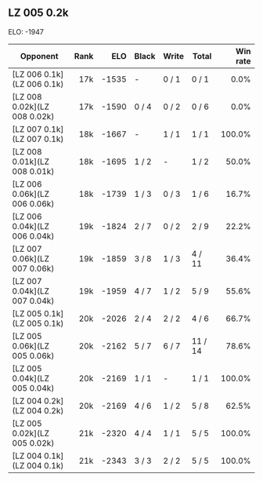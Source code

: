 ## LZ 005 0.2k ##

ELO: -1947

Opponent | Rank | ELO | Black | Write | Total | Win rate
---------|-----:|----:|-------|-------|-------|-------:
[LZ 006 0.1k](LZ 006 0.1k) | 17k | -1535 | - | 0 / 1 | 0 / 1 | 0.0%
[LZ 008 0.02k](LZ 008 0.02k) | 17k | -1590 | 0 / 4 | 0 / 2 | 0 / 6 | 0.0%
[LZ 007 0.1k](LZ 007 0.1k) | 18k | -1667 | - | 1 / 1 | 1 / 1 | 100.0%
[LZ 008 0.01k](LZ 008 0.01k) | 18k | -1695 | 1 / 2 | - | 1 / 2 | 50.0%
[LZ 006 0.06k](LZ 006 0.06k) | 18k | -1739 | 1 / 3 | 0 / 3 | 1 / 6 | 16.7%
[LZ 006 0.04k](LZ 006 0.04k) | 19k | -1824 | 2 / 7 | 0 / 2 | 2 / 9 | 22.2%
[LZ 007 0.06k](LZ 007 0.06k) | 19k | -1859 | 3 / 8 | 1 / 3 | 4 / 11 | 36.4%
[LZ 007 0.04k](LZ 007 0.04k) | 19k | -1959 | 4 / 7 | 1 / 2 | 5 / 9 | 55.6%
[LZ 005 0.1k](LZ 005 0.1k) | 20k | -2026 | 2 / 4 | 2 / 2 | 4 / 6 | 66.7%
[LZ 005 0.06k](LZ 005 0.06k) | 20k | -2162 | 5 / 7 | 6 / 7 | 11 / 14 | 78.6%
[LZ 005 0.04k](LZ 005 0.04k) | 20k | -2169 | 1 / 1 | - | 1 / 1 | 100.0%
[LZ 004 0.2k](LZ 004 0.2k) | 20k | -2169 | 4 / 6 | 1 / 2 | 5 / 8 | 62.5%
[LZ 005 0.02k](LZ 005 0.02k) | 21k | -2320 | 4 / 4 | 1 / 1 | 5 / 5 | 100.0%
[LZ 004 0.1k](LZ 004 0.1k) | 21k | -2343 | 3 / 3 | 2 / 2 | 5 / 5 | 100.0%

